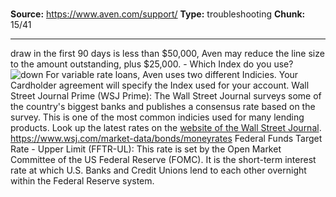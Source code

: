 # 

**Source:** https://www.aven.com/support/
**Type:** troubleshooting
**Chunk:** 15/41

---

draw in the first 90 days is less than $50,000, Aven may reduce the line size to the amount outstanding, plus $25,000. \- Which Index do you use? ![down](https://www.aven.com/img/down.bb266b57.svg) For variable rate loans, Aven uses two different Indicies. Your Cardholder agreement will specify the Index used for your account. Wall Street Journal Prime (WSJ Prime): The Wall Street Journal surveys some of the country's biggest banks and publishes a consensus rate based on the survey. This is one of the most common indicies used for many lending products. Look up the latest rates on the [website of the Wall Street Journal](https://www.wsj.com/market-data/bonds/moneyrates). https://www.wsj.com/market-data/bonds/moneyrates Federal Funds Target Rate - Upper Limit (FFTR-UL): This rate is set by the Open Market Committee of the US Federal Reserve (FOMC). It is the short-term interest rate at which U.S. Banks and Credit Unions lend to each other overnight within the Federal Reserve system.